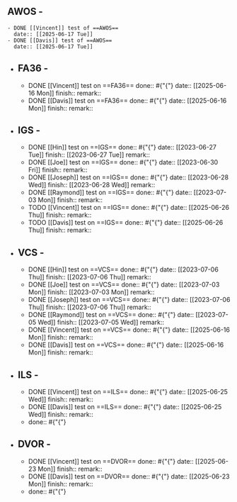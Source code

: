 ## AWOS -
	- DONE [[Vincent]] test of ==AWOS==
	  date:: [[2025-06-17 Tue]]
	- DONE [[Davis]] test of ==AWOS==
	  date:: [[2025-06-17 Tue]]
- ## FA36 -
	- DONE [[Vincent]] test on ==FA36==
	  done:: #{"{"}
	  date:: [[2025-06-16 Mon]]
	  finish:: 
	  remark::
	- DONE [[Davis]] test on ==FA36==
	  done:: #{"{"}
	  date:: [[2025-06-16 Mon]]
	  finish::
	  remark::
- ## IGS -
	- DONE [[Hin]] test on ==IGS==
	  done:: #{"{"}
	  date:: [[2023-06-27 Tue]] 
	  finish:: [[2023-06-27 Tue]] 
	  remark::
	- DONE [[Joe]] test on ==IGS==
	  done:: #{"{"}
	  date:: [[2023-06-30 Fri]] 
	  finish::
	  remark::
	- DONE [[Joseph]] test on ==IGS==
	  done:: #{"{"}
	  date:: [[2023-06-28 Wed]] 
	  finish:: [[2023-06-28 Wed]] 
	  remark::
	- DONE [[Raymond]] test on ==IGS==
	  done:: #{"{"}
	  date:: [[2023-07-03 Mon]] 
	  finish::
	  remark::
	- TODO [[Vincent]] test on ==IGS==
	  done:: #{"{"}
	  date:: [[2025-06-26 Thu]]
	  finish:: 
	  remark::
	- TODO [[Davis]] test on ==IGS==
	  done:: #{"{"}
	  date:: [[2025-06-26 Thu]]
	  finish::
	  remark::
- ## VCS -
	- DONE [[Hin]] test on ==VCS==
	  done:: #{"{"}
	  date:: [[2023-07-06 Thu]] 
	  finish:: [[2023-07-06 Thu]] 
	  remark::
	- DONE [[Joe]] test on ==VCS==
	  done:: #{"{"}
	  date:: [[2023-07-03 Mon]] 
	  finish:: [[2023-07-03 Mon]] 
	  remark::
	- DONE [[Joseph]] test on ==VCS==
	  done:: #{"{"}
	  date:: [[2023-07-06 Thu]] 
	  finish:: [[2023-07-06 Thu]] 
	  remark::
	- DONE [[Raymond]] test on ==VCS==
	  done:: #{"{"}
	  date:: [[2023-07-05 Wed]] 
	  finish:: [[2023-07-05 Wed]] 
	  remark::
	- DONE [[Vincent]] test on ==VCS==
	  done:: #{"{"}
	  date:: [[2025-06-16 Mon]]
	  finish:: 
	  remark::
	- DONE [[Davis]] test on ==VCS==
	  done:: #{"{"}
	  date:: [[2025-06-16 Mon]]
	  finish:: 
	  remark::
- ## ILS -
	- DONE [[Vincent]] test on ==ILS==
	  done:: #{"{"}
	  date:: [[2025-06-25 Wed]]
	  finish::
	  remark::
	- DONE [[Davis]] test on ==ILS==
	  done:: #{"{"}
	  date:: [[2025-06-25 Wed]]
	  finish::
	  remark::
	- done:: #{"{"}
- ## DVOR -
	- DONE [[Vincent]] test on ==DVOR==
	  done:: #{"{"}
	  date:: [[2025-06-23 Mon]]
	  finish::
	  remark::
	- DONE [[Davis]] test on ==DVOR==
	  done:: #{"{"}
	  date:: [[2025-06-23 Mon]]
	  finish::
	  remark::
	- done:: #{"{"}